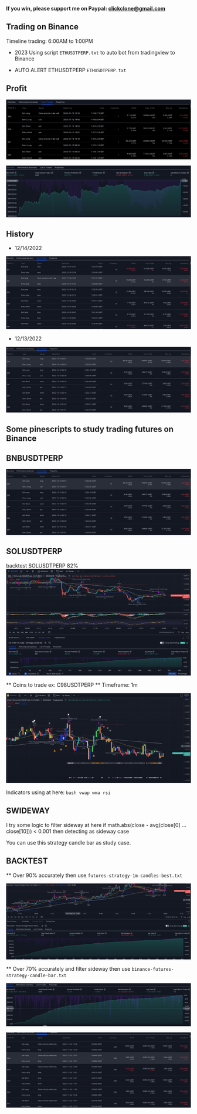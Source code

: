 **If you win, please support me on Paypal: clickclone@gmail.com**

## Trading on Binance

Timeline trading: 6:00AM to 1:00PM

* 2023 Using script `ETHUSDTPERP.txt` to auto bot from tradingview to Binance

* AUTO ALERT ETHUSDTPERP
`ETHUSDTPERP.txt`

## Profit

![Alt text](https://github.com/dearvn/tradingview-pinscript-futures-binance/raw/main/eth1.png?raw=true "01122023")

![Alt text](https://github.com/dearvn/tradingview-pinscript-futures-binance/raw/main/eth2.png?raw=true "01122023")


## History
* 12/14/2022

![Alt text](https://github.com/dearvn/tradingview-pinscript-futures-binance/raw/main/12142022.png?raw=true "12142022")

* 12/13/2022

![Alt text](https://github.com/dearvn/tradingview-pinscript-futures-binance/raw/main/ETHUSDTPERP.png?raw=true "Max DrawDown")


## Some pinescripts to study trading futures on Binance

## BNBUSDTPERP
![Alt text](https://github.com/dearvn/tradingview-pinscript-futures-binance/raw/main/ETHUSDTPERP.png?raw=true "Max DrawDown")


## SOLUSDTPERP
backtest SOLUSDTPERP 82%
![Alt text](https://github.com/dearvn/tradingview-pinscript-futures-binance/raw/main/SOLUSDTPERP.png?raw=true "SOLUSDTPERP")


** Coins to trade ex: C98USDTPERP
** Timeframe: 1m

![Alt text](https://github.com/dearvn/tradingview-pinscript-futures-binance/raw/main/c98.png?raw=true "c98")


Indicators using at here:
`bash
vwap
wma
rsi
`
## SWIDEWAY

I try some logic to filter sideway at here
if math.abs(close - avg(close[0] ... close[10])) < 0.001 then detecting as sideway case

You can use this strategy candle bar as study case.

## BACKTEST

** Over 90% accurately then use `futures-strategy-1m-candles-best.txt`

![Alt text](https://github.com/dearvn/tradingview-pinscript-futures-binance/raw/main/accurrate-90.png?raw=true "accurrate-90")


** Over 70% accurately and filter sideway then use `binance-futures-strategy-candle-bar.txt`

![Alt text](https://github.com/dearvn/tradingview-pinscript-futures-binance/raw/main/backtest.png?raw=true "backtest")

![Alt text](https://github.com/dearvn/tradingview-pinscript-futures-binance/raw/main/trades.png?raw=true "trades")

